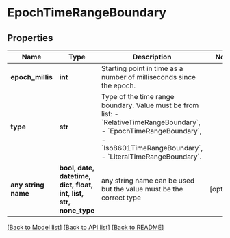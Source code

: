 # EpochTimeRangeBoundary


## Properties
Name | Type | Description | Notes
------------ | ------------- | ------------- | -------------
**epoch_millis** | **int** | Starting point in time as a number of milliseconds since the epoch. | 
**type** | **str** | Type of the time range boundary. Value must be from list: - &#x60;RelativeTimeRangeBoundary&#x60;, - &#x60;EpochTimeRangeBoundary&#x60;, - &#x60;Iso8601TimeRangeBoundary&#x60;, - &#x60;LiteralTimeRangeBoundary&#x60;. | 
**any string name** | **bool, date, datetime, dict, float, int, list, str, none_type** | any string name can be used but the value must be the correct type | [optional]

[[Back to Model list]](../README.md#documentation-for-models) [[Back to API list]](../README.md#documentation-for-api-endpoints) [[Back to README]](../README.md)


